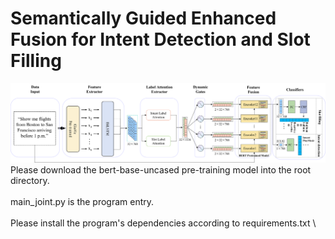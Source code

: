 # Semantically Guided Enhanced Fusion for Intent Detection and Slot Filling
![image](https://github.com/USTBSCCE1028/SG/blob/main/img/model%20structure.png)
\
Please download the bert-base-uncased pre-training model into the root directory.\
\
main_joint.py is the program entry.\
\
Please install the program's dependencies according to requirements.txt
\